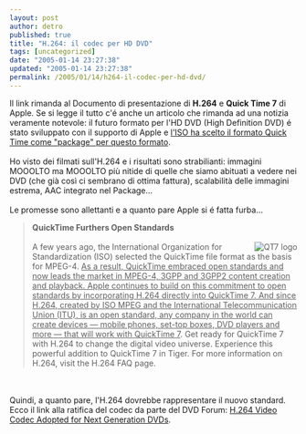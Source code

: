 ```yaml
---
layout: post
author: detro
published: true
title: "H.264: il codec per HD DVD"
tags: [uncategorized]
date: "2005-01-14 23:27:38"
updated: "2005-01-14 23:27:38"
permalink: /2005/01/14/h264-il-codec-per-hd-dvd/
---
```


<div style="clear:both;"></div>Il link rimanda al Documento di presentazione di <strong>H.264</strong> e <strong>Quick Time 7</strong> di Apple. Se si legge il tutto c'é anche un articolo che rimanda ad una notizia veramente notevole: il futuro formato per l'HD DVD (High Definition DVD) é stato sviluppato con il supporto di Apple e <ins>l'ISO ha scelto il formato Quick Time come "package" per questo formato</ins>.<br /><br />Ho visto dei filmati sull'H.264 e i risultati sono strabilianti: immagini MOOOLTO ma MOOOLTO più nitide di quelle che siamo abituati a vedere nei DVD (che già così ci sembrano di ottima fattura), scalabilità delle immagini estrema, AAC integrato nel Package...<br /><br />Le promesse sono allettanti e a quanto pare Apple si é fatta furba...<br /><blockquote><strong>QuickTime Furthers Open Standards</strong><br /><br /><img src="http://images.apple.com/it/macosx/tiger/images/h264quicktime_20040628.jpg" alt="QT7 logo" align="right" /> A few years ago, the International Organization for Standardization (ISO) selected the QuickTime file format as the basis for MPEG-4. <ins>As a result, QuickTime embraced open standards and now leads the market in MPEG-4, 3GPP and 3GPP2 content creation and playback. Apple continues to build on this commitment to open standards by incorporating H.264 directly into QuickTime 7. And since H.264, created by ISO MPEG and the International Telecommunication Union (ITU), is an open standard, any company in the world can create devices — mobile phones, set-top boxes, DVD players and more — that will work with QuickTime 7</ins>. Get ready for QuickTime 7 with H.264 to change the digital video universe. Experience this powerful addition to QuickTime 7 in Tiger. For more information on H.264, visit the H.264 FAQ page.</blockquote><br /><br />Quindi, a quanto pare, l'H.264 dovrebbe rappresentare il nuovo standard. Ecco il link alla ratifica del codec da parte del DVD Forum: <a href="http://www.apple.com/pr/library/2004/jun/23quicktime.html" title="ratifica DVD Forum">H.264 Video Codec Adopted for Next Generation DVDs</a>.<div style="clear:both; padding-bottom: 0.25em;"></div>

